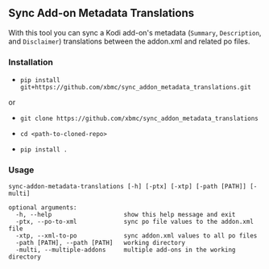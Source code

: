 ## Sync Add-on Metadata Translations

With this tool you can sync a Kodi add-on's metadata (`Summary`, `Description`, and `Disclaimer`) translations between the addon.xml and related po files.

### Installation

- `pip install git+https://github.com/xbmc/sync_addon_metadata_translations.git`
  
or 

- `git clone https://github.com/xbmc/sync_addon_metadata_translations`

- `cd <path-to-cloned-repo>`

- `pip install .`

### Usage
```
sync-addon-metadata-translations [-h] [-ptx] [-xtp] [-path [PATH]] [-multi]

optional arguments:
  -h, --help                    show this help message and exit
  -ptx, --po-to-xml             sync po file values to the addon.xml file
  -xtp, --xml-to-po             sync addon.xml values to all po files
  -path [PATH], --path [PATH]   working directory
  -multi, --multiple-addons     multiple add-ons in the working directory
```
